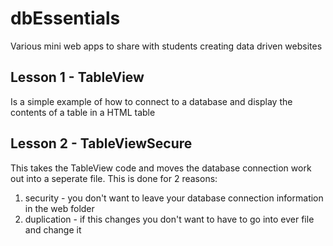 # dbEssentials
Various mini web apps to share with students creating data driven websites

Lesson 1  - TableView
--------
Is a simple example of how to connect to a database and display the contents of a table in a HTML table

Lesson 2 - TableViewSecure
--------
This takes the TableView code and moves the database connection work out into a seperate file. This is done for 2 reasons:
1. security - you don't want to leave your database connection information in the web folder
2. duplication - if this changes you don't want to have to go into ever file and change it
